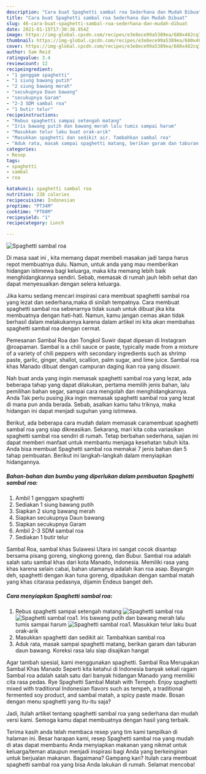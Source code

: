 ```yaml
---
description: "Cara buat Spaghetti sambal roa Sederhana dan Mudah Dibuat"
title: "Cara buat Spaghetti sambal roa Sederhana dan Mudah Dibuat"
slug: 46-cara-buat-spaghetti-sambal-roa-sederhana-dan-mudah-dibuat
date: 2021-01-15T17:30:36.954Z
image: https://img-global.cpcdn.com/recipes/e3e8ece99a5389ea/680x482cq70/spaghetti-sambal-roa-foto-resep-utama.jpg
thumbnail: https://img-global.cpcdn.com/recipes/e3e8ece99a5389ea/680x482cq70/spaghetti-sambal-roa-foto-resep-utama.jpg
cover: https://img-global.cpcdn.com/recipes/e3e8ece99a5389ea/680x482cq70/spaghetti-sambal-roa-foto-resep-utama.jpg
author: Sam Reid
ratingvalue: 3.4
reviewcount: 12
recipeingredient:
- "1 genggam spaghetti"
- "1 siung bawang putih"
- "2 siung bawang merah"
- "secukupnya Daun bawang"
- "secukupnya Garam"
- "2-3 SDM sambal roa"
- "1 butir telur"
recipeinstructions:
- "Rebus spaghetti sampai setengah matang"
- "Iris bawang putih dan bawang merah lalu tumis sampai harum"
- "Masukkan telur laku buat orak-arik"
- "Masukkan spaghetti dan sedikit air. Tambahkan sambal roa"
- "Aduk rata, masak sampai spaghetti matang, berikan garam dan taburan daun bawang. Koreksi rasa lalu siap disajikan hangat"
categories:
- Resep
tags:
- spaghetti
- sambal
- roa

katakunci: spaghetti sambal roa 
nutrition: 238 calories
recipecuisine: Indonesian
preptime: "PT34M"
cooktime: "PT60M"
recipeyield: "1"
recipecategory: Lunch

---
```



![Spaghetti sambal roa](https://img-global.cpcdn.com/recipes/e3e8ece99a5389ea/680x482cq70/spaghetti-sambal-roa-foto-resep-utama.jpg)

Di masa  saat ini , kita memang dapat membeli masakan jadi tanpa harus repot membuatnya dulu. Namun, untuk anda yang mau memberikan hidangan istimewa bagi keluarga, maka kita memang lebih baik menghidangkannya sendiri. Sebab, memasak di rumah jauh lebih sehat dan dapat menyesuaikan dengan selera keluarga.

Jika kamu sedang mencari inspirasi cara membuat spaghetti sambal roa yang lezat dan sederhana,maka di sinilah tempatnya. Cara membuat spaghetti sambal roa  sebenarnya tidak susah untuk dibuat jika kita membuatnya dengan hati-hati. Namun, kamu jangan cemas akan tidak berhasil dalam melakukannya 
karena dalam artikel ini kita akan membahas spaghetti sambal roa dengan cermat.  

Pemesanan Sambal Roa dan Tongkol Suwir dapat dipesan di Instagram @roapaman. Sambal is a chili sauce or paste, typically made from a mixture of a variety of chili peppers with secondary ingredients such as shrimp paste, garlic, ginger, shallot, scallion, palm sugar, and lime juice. Sambal roa khas Manado dibuat dengan campuran daging ikan roa yang disuwir.

Nah buat anda yang ingin memasak spaghetti sambal roa yang lezat, ada beberapa tahap yang dapat dilakukan, pertama memilih jenis bahan, lalu pemilihan bahan segar, sampai cara mengolah dan menghidangkannya. Anda Tak perlu pusing jika ingin memasak spaghetti sambal roa yang lezat di mana pun anda berada. Sebab, asalkan kamu  tahu triknya, maka hidangan ini dapat menjadi suguhan yang istimewa.

Berikut, ada beberapa cara mudah dalam memasak caramembuat spaghetti sambal roa yang siap dikreasikan. Sekarang, mari kita coba variasikan spaghetti sambal roa sendiri di rumah. Tetap berbahan sederhana, sajian ini dapat memberi manfaat untuk membantu menjaga kesehatan tubuh kita. Anda bisa membuat Spaghetti sambal roa memakai 7 jenis bahan dan 5 tahap pembuatan. Berikut ini langkah-langkah dalam menyiapkan hidangannya.

<!--inarticleads1-->

##### Bahan-bahan dan bumbu yang diperlukan dalam pembuatan Spaghetti sambal roa:

1. Ambil 1 genggam spaghetti
1. Sediakan 1 siung bawang putih
1. Siapkan 2 siung bawang merah
1. Siapkan secukupnya Daun bawang
1. Siapkan secukupnya Garam
1. Ambil 2-3 SDM sambal roa
1. Sediakan 1 butir telur


Sambal Roa, sambal khas Sulawesi Utara ini sangat cocok disantap bersama pisang goreng, singkong goreng, dan Bubur. Sambal roa adalah salah satu sambal khas dari kota Manado, Indonesia. Memiliki rasa yang khas karena selain cabai, bahan utamanya adalah ikan roa asap. Bayangin deh, spaghetti dengan ikan tuna goreng, dipadukan dengan sambal matah yang khas citarasa pedasnya, dijamin Endeus banget deh. 

<!--inarticleads2-->

##### Cara menyiapkan Spaghetti sambal roa:

1. Rebus spaghetti sampai setengah matang
<img src="https://img-global.cpcdn.com/steps/176703518eef684f/160x128cq70/spaghetti-sambal-roa-langkah-memasak-1-foto.jpg" alt="Spaghetti sambal roa"><img src="https://img-global.cpcdn.com/steps/eab6aca9ccc3d419/160x128cq70/spaghetti-sambal-roa-langkah-memasak-1-foto.jpg" alt="Spaghetti sambal roa">1. Iris bawang putih dan bawang merah lalu tumis sampai harum
<img src="https://img-global.cpcdn.com/steps/f31b23b5e3ecb752/160x128cq70/spaghetti-sambal-roa-langkah-memasak-2-foto.jpg" alt="Spaghetti sambal roa">1. Masukkan telur laku buat orak-arik
1. Masukkan spaghetti dan sedikit air. Tambahkan sambal roa
1. Aduk rata, masak sampai spaghetti matang, berikan garam dan taburan daun bawang. Koreksi rasa lalu siap disajikan hangat


Agar tambah spesial, kami menggunakan spaghetti. Sambal Roa Merupakan Sambal Khas Manado Seperti kita ketahui di Indonesia banyak sekali ragam Sambal roa adalah salah satu dari banyak hidangan Manado yang memiliki cita rasa pedas. Rye Spaghetti Sambal Matah with Tempeh. Enjoy spaghetti mixed with traditional Indonesian flavors such as tempeh, a traditional fermented soy product, and sambal matah, a spicy paste made. Bosan dengan menu spaghetti yang itu-itu saja? 

Jadi, itulah artikel tentang  spaghetti sambal roa  yang sederhana dan mudah versi kami. Semoga kamu dapat membuatnya dengan hasil yang terbaik. 

Terima kasih anda telah membaca resep yang tim kami tampilkan di halaman ini. Besar harapan kami, resep  Spaghetti sambal roa yang mudah di atas dapat membantu Anda menyiapkan makanan yang nikmat untuk keluarga/teman ataupun menjadi inspirasi bagi Anda yang berkeinginan untuk berjualan makanan. Bagaimana? Gampang kan? Itulah cara membuat spaghetti sambal roa yang bisa Anda lakukan di rumah. Selamat mencoba!


